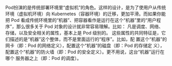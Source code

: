 Pod扮演的是传统部署环境里“虚拟机”的角色。这样的设计，是为了使用户从传统环境（虚拟机环境）向
Kubernetes（容器环境）的迁移，更加平滑。而如果你能把 Pod 看成传统环境里的“机器”、把容器看作是运行在这个“机器”里的“用户程
序”，那么很多关于 Pod 对象的设计就非常容易理解。比如： 凡是调度、网络、存储，以及安全相关的属性，基本上是 Pod 级别的。
这些属性的共同特征是，它们描述的是“机器”这个整体，而不是里面运行的“程序”。比如，配
置这个“机器”的网卡（即：Pod 的网络定义），配置这个“机器”的磁盘（即：Pod 的存储定
义），配置这个“机器”的防火墙（即：Pod 的安全定义）。更不用说，这台“机器”运行在哪个
服务器之上（即：Pod 的调度）。
